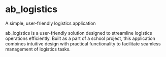 # ab_logistics
A simple, user-friendly logistics application

ab_logistics is a user-friendly solution designed to streamline logistics operations efficiently. Built as a part of a school project, this application combines intuitive design with practical functionality to facilitate seamless management of logistics tasks.
